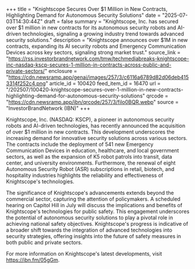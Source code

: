 +++
title = "Knightscope Secures Over $1 Million in New Contracts, Highlighting Demand for Autonomous Security Solutions"
date = "2025-07-03T14:30:44Z"
draft = false
summary = "Knightscope, Inc. has secured over $1 million in new contracts for its autonomous security robots and AI-driven technologies, signaling a growing industry trend towards advanced security solutions."
description = "Knightscope announces over $1M in new contracts, expanding its AI security robots and Emergency Communication Devices across key sectors, signaling strong market trust."
source_link = "https://rss.investorbrandnetwork.com/tmw/techmediabreaks-knightscope-inc-nasdaq-kscp-secures-1-million-in-contracts-across-public-and-private-sectors/"
enclosure = "https://cdn.newsramp.app/genai/images/257/3/c6116a6789d82d06deb4153314f252c4.png"
article_id = 100420
feed_item_id = 16470
url = "/202507/100420-knightscope-secures-over-1-million-in-new-contracts-highlighting-demand-for-autonomous-security-solutions"
qrcode = "https://cdn.newsramp.app/ibn/qrcode/257/3/filo0BQR.webp"
source = "InvestorBrandNetwork (IBN)"
+++

<p>Knightscope, Inc. (NASDAQ: KSCP), a pioneer in autonomous security robots and AI-driven technologies, has recently announced the acquisition of over $1 million in new contracts. This development underscores the increasing demand for innovative security solutions across various sectors. The contracts include the deployment of 541 new Emergency Communication Devices in education, healthcare, and local government sectors, as well as the expansion of K5 robot patrols into transit, data center, and university environments. Furthermore, the renewal of eight Autonomous Security Robot (ASR) subscriptions in retail, biotech, and hospitality industries highlights the reliability and effectiveness of Knightscope's technologies.</p><p>The significance of Knightscope's advancements extends beyond the commercial sector, capturing the attention of policymakers. A scheduled hearing on Capitol Hill in July will discuss the implications and benefits of Knightscope's technologies for public safety. This engagement underscores the potential of autonomous security solutions to play a pivotal role in achieving national safety objectives. Knightscope's progress is indicative of a broader shift towards the integration of advanced technologies into security strategies, offering insights into the future of safety measures in both public and private sectors.</p><p>For more information on Knightscope's latest developments, visit <a href='https://ibn.fm/05gGm' rel='nofollow' target='_blank'>https://ibn.fm/05gGm</a>.</p>
